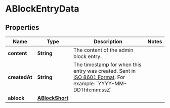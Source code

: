 
# ABlockEntryData

## Properties
Name | Type | Description | Notes
------------ | ------------- | ------------- | -------------
**content** | **String** | The content of the admin block entry. | 
**createdAt** | **String** | The timestamp for when this entry was created. Sent in [ISO 8601 Format](https://en.wikipedia.org/wiki/ISO_8601). For example: &#x60;YYYY-MM-DDThh:mm:ssZ&#x60; | 
**ablock** | [**ABlockShort**](ABlockShort.md) |  | 




